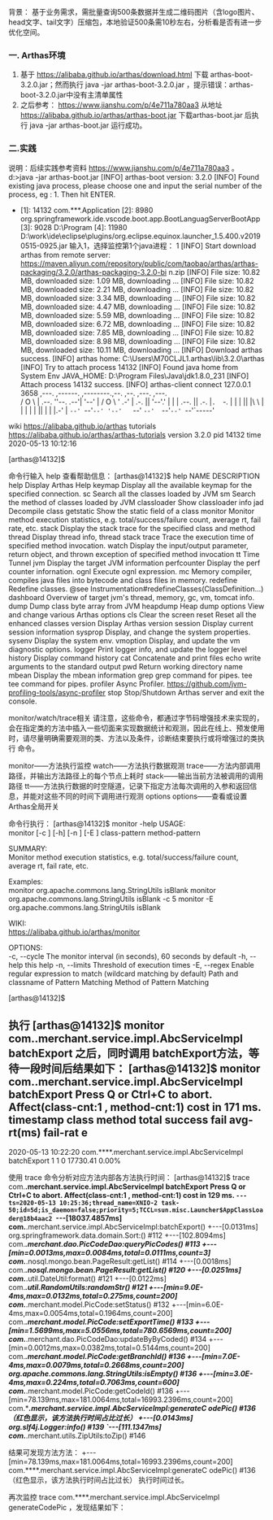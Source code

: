 背景：
    基于业务需求，需批量查询500条数据并生成二维码图片（含logo图片、head文字、tail文字）压缩包，本地验证500条需10秒左右，分析看是否有进一步优化空间。

### 一. Arthas环境
1. 基于 https://alibaba.github.io/arthas/download.html   下载 arthas-boot-3.2.0.jar；然而执行 java -jar arthas-boot-3.2.0.jar ，提示错误：arthas-boot-3.2.0.jar中没有主清单属性 
2. 之后参考： https://www.jianshu.com/p/4e711a780aa3  从地址 https://alibaba.github.io/arthas/arthas-boot.jar 下载arthas-boot.jar 后执行 java -jar arthas-boot.jar 运行成功。

### 二.实践
说明：后续实践参考资料 https://www.jianshu.com/p/4e711a780aa3 。
d:\>java -jar arthas-boot.jar
[INFO] arthas-boot version: 3.2.0
[INFO] Found existing java process, please choose one and input the serial number of the process, eg : 1. Then hit ENTER.
* [1]: 14132 com.***.Application
  [2]: 8980 org.springframework.ide.vscode.boot.app.BootLanguagServerBootApp
  [3]: 9028 D:\Program
  [4]: 11980 D:\work\ide\eclipse\\plugins/org.eclipse.equinox.launcher_1.5.400.v20190515-0925.jar
输入1，选择监控第1个java进程：
1
[INFO] Start download arthas from remote server: https://maven.aliyun.com/repository/public/com/taobao/arthas/arthas-packaging/3.2.0/arthas-packaging-3.2.0-bi
n.zip
[INFO] File size: 10.82 MB, downloaded size: 1.09 MB, downloading ...
[INFO] File size: 10.82 MB, downloaded size: 2.21 MB, downloading ...
[INFO] File size: 10.82 MB, downloaded size: 3.34 MB, downloading ...
[INFO] File size: 10.82 MB, downloaded size: 4.47 MB, downloading ...
[INFO] File size: 10.82 MB, downloaded size: 5.59 MB, downloading ...
[INFO] File size: 10.82 MB, downloaded size: 6.72 MB, downloading ...
[INFO] File size: 10.82 MB, downloaded size: 7.85 MB, downloading ...
[INFO] File size: 10.82 MB, downloaded size: 8.98 MB, downloading ...
[INFO] File size: 10.82 MB, downloaded size: 10.11 MB, downloading ...
[INFO] Download arthas success.
[INFO] arthas home: C:\Users\M70CLJL1\.arthas\lib\3.2.0\arthas
[INFO] Try to attach process 14132
[INFO] Found java home from System Env JAVA_HOME: D:\Program Files\Java\jdk1.8.0_231
[INFO] Attach process 14132 success.
[INFO] arthas-client connect 127.0.0.1 3658
  ,---.  ,------. ,--------.,--.  ,--.  ,---.   ,---.  
 /  O  \ |  .--. ''--.  .--'|  '--'  | /  O  \ '   .-' 
|  .-.  ||  '--'.'   |  |   |  .--.  ||  .-.  |`.  `-. 
|  | |  ||  |\  \    |  |   |  |  |  ||  | |  |.-'    |
`--' `--'`--' '--'   `--'   `--'  `--'`--' `--'`-----' 
                                                       

wiki      https://alibaba.github.io/arthas
tutorials https://alibaba.github.io/arthas/arthas-tutorials
version   3.2.0
pid       14132
time      2020-05-13 10:12:16

[arthas@14132]$

命令行输入 help 查看帮助信息：
[arthas@14132]$ help
 NAME         DESCRIPTION
 help         Display Arthas Help
 keymap       Display all the available keymap for the specified connection.
 sc           Search all the classes loaded by JVM
 sm           Search the method of classes loaded by JVM
 classloader  Show classloader info
 jad          Decompile class
 getstatic    Show the static field of a class
 monitor      Monitor method execution statistics, e.g. total/success/failure count, average rt, fail rate, etc.
 stack        Display the stack trace for the specified class and method
 thread       Display thread info, thread stack
 trace        Trace the execution time of specified method invocation.
 watch        Display the input/output parameter, return object, and thrown exception of specified method invocation
 tt           Time Tunnel
 jvm          Display the target JVM information
 perfcounter  Display the perf counter infornation.
 ognl         Execute ognl expression.
 mc           Memory compiler, compiles java files into bytecode and class files in memory.
 redefine     Redefine classes. @see Instrumentation#redefineClasses(ClassDefinition...)
 dashboard    Overview of target jvm's thread, memory, gc, vm, tomcat info.
 dump         Dump class byte array from JVM
 heapdump     Heap dump
 options      View and change various Arthas options
 cls          Clear the screen
 reset        Reset all the enhanced classes
 version      Display Arthas version
 session      Display current session information
 sysprop      Display, and change the system properties.
 sysenv       Display the system env.
 vmoption     Display, and update the vm diagnostic options.
 logger       Print logger info, and update the logger level
 history      Display command history
 cat          Concatenate and print files
 echo         write arguments to the standard output
 pwd          Return working directory name
 mbean        Display the mbean information
 grep         grep command for pipes.
 tee          tee command for pipes.
 profiler     Async Profiler. https://github.com/jvm-profiling-tools/async-profiler
 stop         Stop/Shutdown Arthas server and exit the console.



monitor/watch/trace相关
请注意，这些命令，都通过字节码增强技术来实现的，会在指定类的方法中插入一些切面来实现数据统计和观测，因此在线上、预发使用时，请尽量明确需要观测的类、方法以及条件，诊断结束要执行或将增强过的类执行 命令。

monitor——方法执行监控
watch——方法执行数据观测
trace——方法内部调用路径，并输出方法路径上的每个节点上耗时
stack——输出当前方法被调用的调用路径
tt——方法执行数据的时空隧道，记录下指定方法每次调用的入参和返回信息，并能对这些不同的时间下调用进行观测
options
options——查看或设置Arthas全局开关

命令行执行：
[arthas@14132]$ monitor -help
 USAGE:                                                                                                                                                     
   monitor [-c <value>] [-h] [-n <value>] [-E <value>] class-pattern method-pattern

 SUMMARY:                                                                                                                                                   
   Monitor method execution statistics, e.g. total/success/failure count, average rt, fail rate, etc.
                                                                                                                                                            
 Examples:                                                                                                                                                  
   monitor org.apache.commons.lang.StringUtils isBlank
   monitor org.apache.commons.lang.StringUtils isBlank -c 5
   monitor -E org\.apache\.commons\.lang\.StringUtils isBlank
                                                                                                                                                            
 WIKI:                                                                                                                                                      
   https://alibaba.github.io/arthas/monitor

 OPTIONS:                                                                                                                                                   
 -c, --cycle <value>                                 The monitor interval (in seconds), 60 seconds by default
 -h, --help                                          this help
 -n, --limits <value>                                Threshold of execution times
 -E, --regex <value>                                 Enable regular expression to match (wildcard matching by default)
 <class-pattern>                                     Path and classname of Pattern Matching
 <method-pattern>                                    Method of Pattern Matching

[arthas@14132]$

执行  [arthas@14132]$ monitor com.****.merchant.service.impl.AbcServiceImpl batchExport  之后，同时调用 batchExport方法，等待一段时间后结果如下：
[arthas@14132]$ monitor com.****.merchant.service.impl.AbcServiceImpl batchExport
Press Q or Ctrl+C to abort.
Affect(class-cnt:1 , method-cnt:1) cost in 171 ms.
 timestamp            class                                                                          method       total  success  fail  avg-rt(ms)  fail-rat
                                                                                                                                                    e       
-------------------------------------------------------------------------------------------------------------------------------------------------------------
 2020-05-13 10:22:20  com.****.merchant.service.impl.AbcServiceImpl batchExport  1      1        0     17730.41    0.00%

使用 trace 命令分析对应方法内部各方法执行时间：
[arthas@14132]$ trace com.****.merchant.service.impl.AbcServiceImpl batchExport
Press Q or Ctrl+C to abort.
Affect(class-cnt:1 , method-cnt:1) cost in 129 ms.
`---ts=2020-05-13 10:25:36;thread_name=XNIO-2 task-50;id=5d;is_daemon=false;priority=5;TCCL=sun.misc.Launcher$AppClassLoader@18b4aac2
    `---[18037.4857ms] com.****.merchant.service.impl.AbcServiceImpl:batchExport()
        +---[0.0131ms] org.springframework.data.domain.Sort:<init>() #112
        +---[102.8094ms] com.***.merchant.dao.PicCodeDao:queryPicCodes() #113
        +---[min=0.0013ms,max=0.0084ms,total=0.0111ms,count=3] com.***.nosql.mongo.bean.PageResult:getList() #114
        +---[0.0018ms] com.***.nosql.mongo.bean.PageResult:getList() #120
        +---[0.0251ms] com.***.util.DateUtil:format() #121
        +---[0.0122ms] com.***.util.RandomUtils:randomStr() #121
        +---[min=9.0E-4ms,max=0.0132ms,total=0.275ms,count=200] com.***.merchant.model.PicCode:setStatus() #132
        +---[min=6.0E-4ms,max=0.0054ms,total=0.1964ms,count=200] com.***.merchant.model.PicCode:setExportTime() #133
        +---[min=1.5699ms,max=5.0556ms,total=780.6569ms,count=200] com.***.merchant.dao.PicCodeDao:updateByByCoded() #134
        +---[min=0.0012ms,max=0.0382ms,total=0.5144ms,count=200] com.***.merchant.model.PicCode:getBranchId() #136
        +---[min=7.0E-4ms,max=0.0079ms,total=0.2668ms,count=200] org.apache.commons.lang.StringUtils:isEmpty() #136
        +---[min=3.0E-4ms,max=0.224ms,total=0.7063ms,count=600] com.***.merchant.model.PicCode:getCodeId() #136
        +---[min=78.139ms,max=181.0064ms,total=16993.2396ms,count=200] com.****.merchant.service.impl.AbcServiceImpl:generateC
odePic() #136  （红色显示，该方法执行时间占比过长）
        +---[0.0143ms] org.slf4j.Logger:info() #139
        `---[111.1347ms] com.***.merchant.utils.ZipUtils:toZip() #146

结果可发现方法方法：         +---[min=78.139ms,max=181.0064ms,total=16993.2396ms,count=200] com.****.merchant.service.impl.AbcServiceImpl:generateC
odePic() #136  （红色显示，该方法执行时间占比过长）  执行时间过长。


再次监控 trace com.****.merchant.service.impl.AbcServiceImpl generateCodePic  ，发现结果如下：
